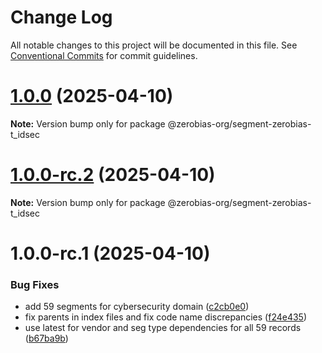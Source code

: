 # Change Log

All notable changes to this project will be documented in this file.
See [Conventional Commits](https://conventionalcommits.org) for commit guidelines.

# [1.0.0](https://github.com/zerobias-org/segment/compare/@zerobias-org/segment-zerobias-t_idsec@1.0.0-rc.2...@zerobias-org/segment-zerobias-t_idsec@1.0.0) (2025-04-10)

**Note:** Version bump only for package @zerobias-org/segment-zerobias-t_idsec





# [1.0.0-rc.2](https://github.com/zerobias-org/segment/compare/@zerobias-org/segment-zerobias-t_idsec@1.0.0-rc.1...@zerobias-org/segment-zerobias-t_idsec@1.0.0-rc.2) (2025-04-10)

**Note:** Version bump only for package @zerobias-org/segment-zerobias-t_idsec





# 1.0.0-rc.1 (2025-04-10)


### Bug Fixes

* add 59 segments for cybersecurity domain ([c2cb0e0](https://github.com/zerobias-org/segment/commit/c2cb0e0c1f1eabb51d7f5a6ae6db98c1516fcdbe))
* fix parents in index files and fix code name discrepancies ([f24e435](https://github.com/zerobias-org/segment/commit/f24e4352453caaa05074cc6bb66ee8ed21a4f11d))
* use latest for vendor and seg type dependencies for all 59 records ([b67ba9b](https://github.com/zerobias-org/segment/commit/b67ba9bed7a90fad3b084161ebc603b5b35214b8))
